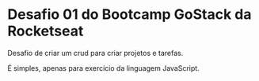 # Desafio 01 do Bootcamp GoStack da Rocketseat

Desafio de criar um crud para criar projetos e tarefas.

É simples, apenas para exercício da linguagem JavaScript.
